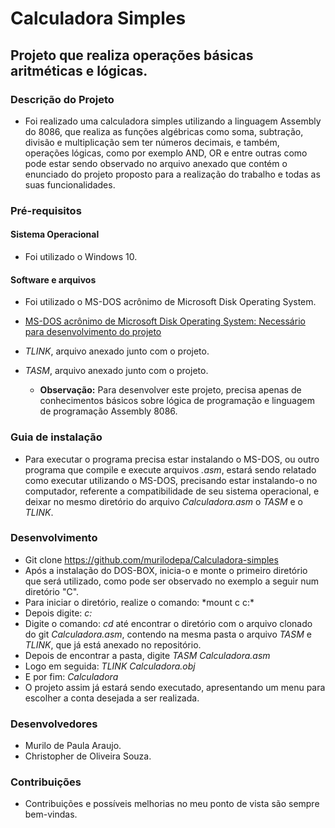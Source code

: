 # Calculadora Simples

## Projeto que realiza operações básicas aritméticas e lógicas.

### Descrição do Projeto
* Foi realizado uma calculadora simples utilizando a linguagem Assembly do 8086, que realiza as funções algébricas como soma, subtração, divisão e multiplicação sem ter números decimais, e também, operações lógicas, como por exemplo AND, OR e entre outras como pode estar sendo observado no arquivo anexado que contém o enunciado do projeto proposto para a realização do trabalho e todas as suas funcionalidades.

 ### Pré-requisitos
 
 #### Sistema Operacional
* Foi utilizado o Windows 10.

#### Software e arquivos
* Foi utilizado o MS-DOS acrônimo de Microsoft Disk Operating System.
* <a> [MS-DOS acrônimo de Microsoft Disk Operating System: Necessário para desenvolvimento do projeto](https://blogs.technet.microsoft.com/microsoft_blog/2014/03/25/microsoft-makes-source-code-for-ms-dos-and-word-for-windows-available-to-public/)
 * *TLINK*, arquivo anexado junto com o projeto.
 * *TASM*, arquivo anexado junto com o projeto.
 
   * **Observação:** Para desenvolver este projeto, precisa apenas de conhecimentos básicos sobre lógica de programação e linguagem de programação Assembly 8086.

### Guia de instalação
* Para executar o programa precisa estar instalando o MS-DOS, ou outro programa que compile e execute arquivos *.asm*, estará sendo relatado como executar utilizando o MS-DOS, precisando estar instalando-o no computador, referente a compatibilidade de seu sistema operacional, e deixar no mesmo diretório do arquivo *Calculadora.asm* o *TASM* e o *TLINK*. 

### Desenvolvimento
* Git clone https://github.com/murilodepa/Calculadora-simples
* Após a instalação do DOS-BOX, inicia-o e monte o primeiro diretório que será utilizado, como pode ser observado no exemplo a seguir num diretório "C". 
* Para iniciar o diretório, realize o comando: *mount c c:\*
* Depois digite: *c:*
* Digite o comando: *cd* até encontrar o diretório com o arquivo clonado do git *Calculadora.asm*, contendo na mesma pasta o arquivo *TASM* e *TLINK*, que já está anexado no repositório.
* Depois de encontrar a pasta, digite _TASM Calculadora.asm_
* Logo em seguida: *TLINK Calculadora.obj*
* E por fim: *Calculadora*
* O projeto assim já estará sendo executado, apresentando um menu para escolher a conta desejada a ser realizada.

### Desenvolvedores
* Murilo de Paula Araujo.
* Christopher de Oliveira Souza.

### Contribuições
* Contribuições e possíveis melhorias no meu ponto de vista são sempre bem-vindas.
